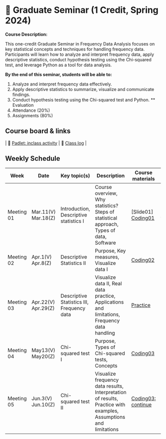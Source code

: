 # 🌿 Graduate Seminar (1 Credit, Spring 2024)

**Course Description:**

This one-credit Graduate Seminar in Frequency Data Analysis focuses on key statistical concepts and techniques for handling frequency data. Participants will learn how to analyze and interpret frequency data, apply descriptive statistics, conduct hypothesis testing using the Chi-squared test, and leverage Python as a tool for data analysis.

**By the end of this seminar, students will be able to:**

1. Analyze and interpret frequency data effectively.
2. Apply descriptive statistics to summarize, visualize and communicate findings.
3. Conduct hypothesis testing using the Chi-squared test and Python.
** Evaluation
1. Attendance (20%)
2. Assignments (80%)
   
## Course board & links
| 🌱 [Padlet: inclass activity](https://padlet.com/mirankim316/S24Seminar) | 🌱 [Class log](https://github.com/MK316/Spring2024/blob/main/log-seminar.md) |

## Weekly Schedule

|Week|Date | Key topic(s)|Description|Course materials|Suppl.|
|--|--|--|--|--|--|
|Meeting 01|Mar.11(V)<br>Mar.18(Z)|Introduction, <br>Descriptive statistics I|Course overview, Why statistics? Steps of statistical approach, Types of data, Software|[Slide01]<br>[Coding01](https://github.com/MK316/Spring2024/blob/main/Seminar/Seminar01A.ipynb)|[dataformat](https://github.com/MK316/Spring2024/blob/main/Seminar/dataformat.md)|
|Meeting 02|Apr.1(V)<br>Apr.8(Z)|Descriptive Statistics II|Purpose, Key measures, Visualize data I|[Coding02](https://github.com/MK316/Spring2024/blob/main/Seminar/Seminar01B.ipynb)||
|Meeting 03|Apr.22(V)<br>Apr.29(Z)|Descriptive Statistics III, Frequency data|Visualize data II, Real data practice, Applications and limitations, Frequency data handling|[Practice](https://github.com/MK316/Spring2024/blob/main/Seminar/Seminar01C.ipynb)||
|Meeting 04|May13(V)<br>May20(Z)|Chi-squared test I|Purpose, Types of Chi-squared tests, Concepts|[Coding03](https://github.com/MK316/Spring2024/blob/main/Seminar/Chi_squared01.ipynb)|🔴[Dataframe](https://github.com/MK316/Coding4ET/blob/main/Lessons/Lesson07a.md)|
|Meeting 05|Jun.3(V)<br>Jun.10(Z)|Chi-squared test II|Visualize frequency data results, Interpretation of results, Practice with examples, Assumptions and limitations|[Coding03: continue](https://github.com/MK316/Spring2024/blob/main/Seminar/Chi_squared01.ipynb)||

